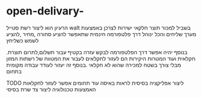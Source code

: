 # open-delivary-
הרעיון הוא ליצור רשת סטייל
walt
בשביל למכור תוצר חלקאי ישירות לצרכן באמצעות מערך שליחים והכל ינוהל דרך פלטפורמה חינמית שתאפשר להציע סחורה ,מחיר ,להציע לשמש כשליחץ

.בנוסף יהיה אפשר דרך הפלטפורמה לבקש עזרה בקטיף עבור תשלום,לתרום תוצרת חקלאית ועוד
המטרות היקירות הם לעזור לחקלאים לעבור את המטווח של רשתות המזון מבלי צורך בשטח למכירה שהוא לא חקלאי .בנוסף זה יעזור לעודד עבודה מקומית בתחום

TODO
ליצור אפליקציה בסיסית
לראות באיסה עוד תחומים אפשר לעזור לחקלאות האמצעות טכנולוגיה 
ליצור צד שרת בסיסי
